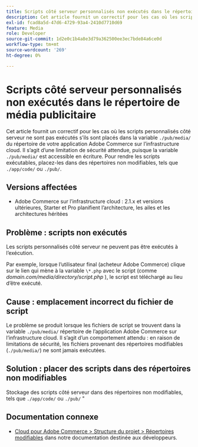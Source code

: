 ```yaml
---
title: Scripts côté serveur personnalisés non exécutés dans le répertoire de média publicitaire
description: Cet article fournit un correctif pour les cas où les scripts personnalisés côté serveur ne sont pas exécutés s’ils sont placés dans le `.Répertoire /pub/media/` de votre application Adobe Commerce sur l’infrastructure cloud. Il s’agit d’une limitation de sécurité attendue, puisque le ` .Le répertoire /pub/media/` peut être écrit. Pour rendre les scripts exécutables, placez-les dans des répertoires non modifiables, tels que `./app/code/` ou `./pub/`.
exl-id: fcad8a5d-47d6-4729-93a4-2410d7710d69
feature: Media
role: Developer
source-git-commit: 1d2e0c1b4a8e3d79a362500ee3ec7bde84a6ce0d
workflow-type: tm+mt
source-wordcount: '269'
ht-degree: 0%

---
```


# Scripts côté serveur personnalisés non exécutés dans le répertoire de média publicitaire

Cet article fournit un correctif pour les cas où les scripts personnalisés côté serveur ne sont pas exécutés s’ils sont placés dans la variable `./pub/media/` du répertoire de votre application Adobe Commerce sur l’infrastructure cloud. Il s’agit d’une limitation de sécurité attendue, puisque la variable `./pub/media/` est accessible en écriture. Pour rendre les scripts exécutables, placez-les dans des répertoires non modifiables, tels que `./app/code/` ou `./pub/`.

## Versions affectées

* Adobe Commerce sur l’infrastructure cloud : 2.1.x et versions ultérieures, Starter et Pro planifient l’architecture, les ailes et les architectures héritées

## Problème : scripts non exécutés

Les scripts personnalisés côté serveur ne peuvent pas être exécutés à l’exécution.

Par exemple, lorsque l’utilisateur final (acheteur Adobe Commerce) clique sur le lien qui mène à la variable `\*.php` avec le script (comme *domain.com/media/directory/script.php* ), le script est téléchargé au lieu d’être exécuté.

## Cause : emplacement incorrect du fichier de script

Le problème se produit lorsque les fichiers de script se trouvent dans la variable `./pub/media/` répertoire de l’application Adobe Commerce sur l’infrastructure cloud. Il s’agit d’un comportement attendu : en raison de limitations de sécurité, les fichiers provenant des répertoires modifiables (`./pub/media/`) ne sont jamais exécutées.

## Solution : placer des scripts dans des répertoires non modifiables

Stockage des scripts côté serveur dans des répertoires non modifiables, tels que `./app/code/` ou `./pub/`  &quot;

## Documentation connexe

* [Cloud pour Adobe Commerce > Structure du projet > Répertoires modifiables](https://devdocs.magento.com/guides/v2.3/cloud/project/project-start.html#write-dir) dans notre documentation destinée aux développeurs.

